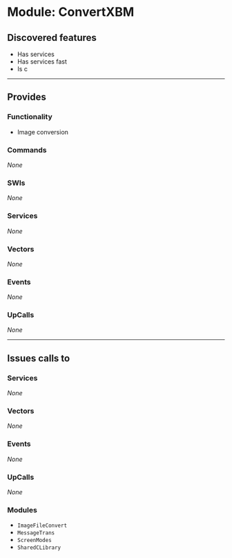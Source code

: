 # Module: ConvertXBM

## Discovered features


* Has services
* Has services fast
* Is c

---

## Provides

### Functionality


* Image conversion

### Commands


*None*


### SWIs


*None*


### Services


*None*


### Vectors


*None*


### Events


*None*


### UpCalls


*None*


---

## Issues calls to

### Services


*None*


### Vectors


*None*


### Events


*None*


### UpCalls


*None*


### Modules


* `ImageFileConvert`
* `MessageTrans`
* `ScreenModes`
* `SharedCLibrary`


